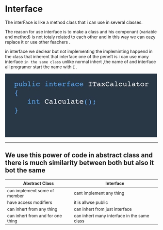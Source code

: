 # Interface
The interFace is like a method class that i can use in several classes.

The reason for use interface is to make a class and his componant (variable and method) is not totaly related to each other and in this way we can eazy replace it or use other feachers .

in interface we declear but not implementing the impleminting happend in the class that inherent that interface
one of the peneft is i can use many interface `in the same class` unlike normal inhert ,the name of and interface all programer start the name with `I` .



![img](../image/day7/OOP_interface.PNG)   

-----

## We use this power of code in abstract class and there is much similarity between both but also it bot the same

**Abstract Class**|**Interface**
-----|-------
can implement some of member|cant implement any thing
have access modifiers|it is allwse public
can inhert from any thing|can inhert from just interface
can inhert from and for one thing|can inhert many interface in the same class